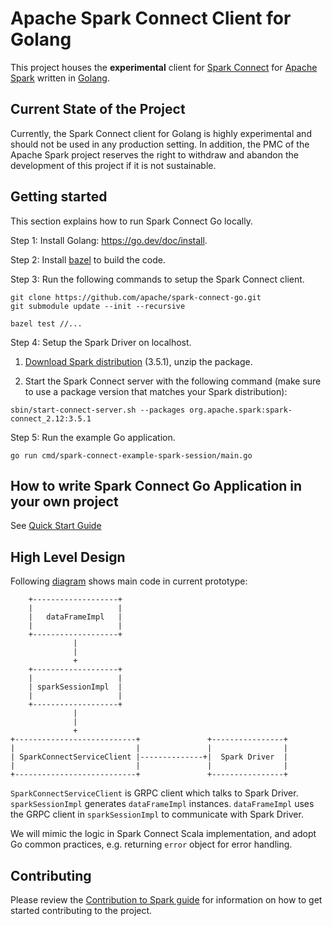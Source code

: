 # Apache Spark Connect Client for Golang

This project houses the **experimental** client for [Spark
Connect](https://spark.apache.org/docs/latest/spark-connect-overview.html) for
[Apache Spark](https://spark.apache.org/) written in [Golang](https://go.dev/).

## Current State of the Project

Currently, the Spark Connect client for Golang is highly experimental and should
not be used in any production setting. In addition, the PMC of the Apache Spark
project reserves the right to withdraw and abandon the development of this project
if it is not sustainable.

## Getting started

This section explains how to run Spark Connect Go locally.

Step 1: Install Golang: https://go.dev/doc/install.

Step 2: Install [bazel](https://bazel.build/install) to build the code.

Step 3: Run the following commands to setup the Spark Connect client.

```
git clone https://github.com/apache/spark-connect-go.git
git submodule update --init --recursive

bazel test //...
```

Step 4: Setup the Spark Driver on localhost.

1. [Download Spark distribution](https://spark.apache.org/downloads.html) (3.5.1), unzip the package.

2. Start the Spark Connect server with the following command (make sure to use a package version that matches your Spark distribution):

```
sbin/start-connect-server.sh --packages org.apache.spark:spark-connect_2.12:3.5.1
```

Step 5: Run the example Go application.

```
go run cmd/spark-connect-example-spark-session/main.go
```

## How to write Spark Connect Go Application in your own project

See [Quick Start Guide](quick-start.md)

## High Level Design

Following [diagram](https://textik.com/#ac299c8f32c4c342) shows main code in current prototype:

```
    +-------------------+
    |                   |
    |   dataFrameImpl   |
    |                   |
    +-------------------+
              |
              |
              +
    +-------------------+
    |                   |
    | sparkSessionImpl  |
    |                   |
    +-------------------+
              |
              |
              +
+---------------------------+               +----------------+
|                           |               |                |
| SparkConnectServiceClient |--------------+|  Spark Driver  |
|                           |               |                |
+---------------------------+               +----------------+
```

`SparkConnectServiceClient` is GRPC client which talks to Spark Driver. `sparkSessionImpl` generates `dataFrameImpl`
instances. `dataFrameImpl` uses the GRPC client in `sparkSessionImpl` to communicate with Spark Driver.

We will mimic the logic in Spark Connect Scala implementation, and adopt Go common practices, e.g. returning `error` object for
error handling.

## Contributing

Please review the [Contribution to Spark guide](https://spark.apache.org/contributing.html)
for information on how to get started contributing to the project.
